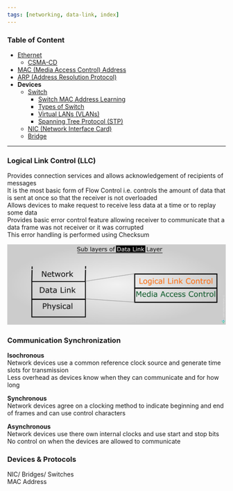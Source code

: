 ```yaml
---
tags: [networking, data-link, index]
---
```


### Table of Content

* [Ethernet](Ethernet.md)
	* [CSMA-CD](CSMA-CD.md)
* [MAC (Media Access Control) Address](MAC%20%28Media%20Access%20Control%29%20Address.md)
* [ARP (Address Resolution Protocol)](ARP%20(Address%20Resolution%20Protocol).md)
* **Devices**
	* [Switch](../../Network%20Devices/Switch/Switch.md)
		* [Switch MAC Address Learning](../../Network%20Devices/Switch/Switch%20MAC%20Address%20Learning.md)
		* [Types of Switch](../../Network%20Devices/Switch/Types%20of%20Switch.md)
		* [Virtual LANs (VLANs)](Virtual%20LANs%20%28VLANs%29.md)
		* [Spanning Tree Protocol (STP)](Spanning%20Tree%20Protocol%20(STP).md)
	- [NIC (Network Interface Card)](../../Network%20Devices/NIC%20(Network%20Interface%20Card).md)
	- [Bridge](../../Network%20Devices/Bridge.md)

---

### Logical Link Control (LLC)
Provides connection services and allows acknowledgement of recipients of messages  
It is the most basic form of Flow Control i.e. controls the amount of data that is sent at once so that the receiver is not overloaded  
Allows devices to make request to receive less data at a time or to replay some data  
Provides basic error control feature allowing receiver to communicate that a data frame was not receiver or it was corrupted  
This error handling is performed using Checksum

![Data Link Sublayers|550](../../images/data-link-sublayers.jpg)

### Communication Synchronization

**Isochronous**  
Network devices use a common reference clock source and generate time slots for transmission  
Less overhead as devices know when they can communicate and for how long

**Synchronous**  
Network devices agree on a clocking method to indicate beginning and end of frames and can use control characters

**Asynchronous**  
Network devices use there own internal clocks and use start and stop bits  
No control on when the devices are allowed to communicate

### Devices & Protocols

NIC/ Bridges/ Switches  
MAC Address  

